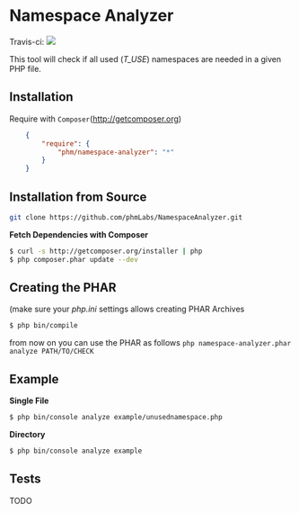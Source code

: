 Namespace Analyzer
==================

Travis-ci: <img src="https://secure.travis-ci.org/phmlabs/NamespaceAnalyzer.png" />

This tool will check if all used (*T_USE*) namespaces are needed in a given PHP file.

Installation
------------

Require with `Composer`(http://getcomposer.org)

``` json
    {
        "require": {
            "phm/namespace-analyzer": "*"
        }
    }
```

Installation from Source
------------------------

``` sh
git clone https://github.com/phmLabs/NamespaceAnalyzer.git
```

**Fetch Dependencies with Composer**

``` sh
$ curl -s http://getcomposer.org/installer | php
$ php composer.phar update --dev
```


Creating the PHAR
-----------------

(make sure your *php.ini* settings allows creating PHAR Archives

``` sh
$ php bin/compile
```

from now on you can use the PHAR as follows `php namespace-analyzer.phar analyze PATH/TO/CHECK`

Example
-------

**Single File**

``` sh
$ php bin/console analyze example/unusednamespace.php
```

**Directory**

``` sh
$ php bin/console analyze example
```

Tests
-----

TODO